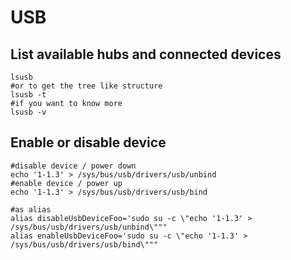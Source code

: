 # USB

## List available hubs and connected devices

```
lsusb
#or to get the tree like structure
lsusb -t
#if you want to know more
lsusb -v
```

## Enable or disable device

```
#disable device / power down
echo '1-1.3' > /sys/bus/usb/drivers/usb/unbind
#enable device / power up
echo '1-1.3' > /sys/bus/usb/drivers/usb/bind

#as alias
alias disableUsbDeviceFoo='sudo su -c \"echo '1-1.3' > /sys/bus/usb/drivers/usb/unbind\"""
alias enableUsbDeviceFoo='sudo su -c \"echo '1-1.3' > /sys/bus/usb/drivers/usb/bind\"""
```
